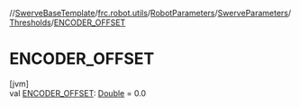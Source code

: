 //[SwerveBaseTemplate](../../../../../index.md)/[frc.robot.utils](../../../index.md)/[RobotParameters](../../index.md)/[SwerveParameters](../index.md)/[Thresholds](index.md)/[ENCODER_OFFSET](-e-n-c-o-d-e-r_-o-f-f-s-e-t.md)

# ENCODER_OFFSET

[jvm]\
val [ENCODER_OFFSET](-e-n-c-o-d-e-r_-o-f-f-s-e-t.md): [Double](https://kotlinlang.org/api/latest/jvm/stdlib/kotlin/-double/index.html) = 0.0
